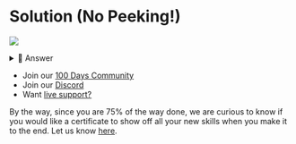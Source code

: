 # Solution (No Peeking!)
![](https://www.youtube.com/watch?v=qXu2pUhEcz4)
<details> <summary> 👀 Answer </summary>

Check out my solution in [this repl](https://replit.com/@replit/Day-075-Solution?v=1).


</details>

- Join our [100 Days Community](https://replit.com/100-days-help)
- Join our [Discord](https://replit.com/discord)
- Want [live support?](https://replit.com/replit-101)


By the way, since you are 75% of the way done, we are curious to know if you would like a certificate to show off all your new skills when you make it to the end. Let us know [here](https://forms.gle/HvHWJj1MQ4VdyGmg8).